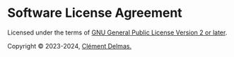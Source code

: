 # Software License Agreement

Licensed under the terms of [GNU General Public License Version 2 or later](http://www.gnu.org/licenses/gpl.html). 

Copyright &copy; 2023-2024, [Clément Delmas.](https://github.com/clem)
